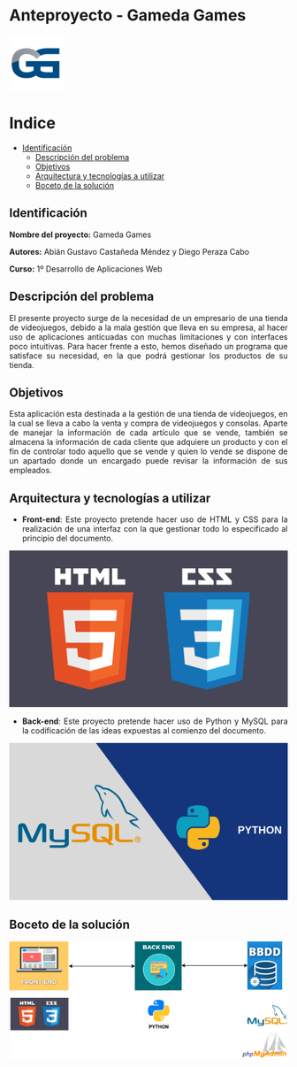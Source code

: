 <div align="justify">

# Anteproyecto - Gameda Games

 <img src="../images/logo.png" width = "100px">

  
# Indice
  
+ [Identificación](#1)
  + [Descripción del problema](#2)
  + [Objetivos](#3)
  + [Arquitectura y tecnologías a utilizar](#4)
  + [Boceto de la solución](#5)

## Identificación <a id="1"></a>

**Nombre del proyecto:** Gameda Games

**Autores:** Abián Gustavo Castañeda Méndez y Diego Peraza Cabo

**Curso:** 1º Desarrollo de Aplicaciones Web

## Descripción del problema <a id="2"></a>

El presente proyecto surge de la necesidad de un empresario de una tienda de videojuegos, debido a la mala gestión que lleva en su empresa, al hacer uso de aplicaciones anticuadas con muchas limitaciones y con interfaces poco intuitivas. Para hacer frente a esto, hemos diseñado un programa que satisface su necesidad, en la que podrá gestionar los productos de su tienda.

## Objetivos <a id="3"></a>

Esta aplicación esta destinada a la gestión de una tienda de videojuegos, en la cual se lleva a cabo la venta y compra de videojuegos y consolas. Aparte de manejar la información de cada artículo que se vende, también se almacena la información de cada cliente que adquiere un producto y con el fin de controlar todo aquello que se vende y quien lo vende
se dispone de un apartado donde un encargado puede revisar la información de sus empleados.

## Arquitectura y tecnologías a utilizar <a id="4"></a>

- **Front-end**: Este proyecto pretende hacer uso de HTML y CSS para la realización de una interfaz con la que gestionar todo lo especificado al principio del documento.

![](../images/front_end.png)

- **Back-end**: Este proyecto pretende hacer uso de Python y MySQL para la codificación de las ideas expuestas al comienzo del documento.

![](../images/back_end.png)

## Boceto de la solución <a id="5"></a> 
  
![](../images/ets-boceto.png)

